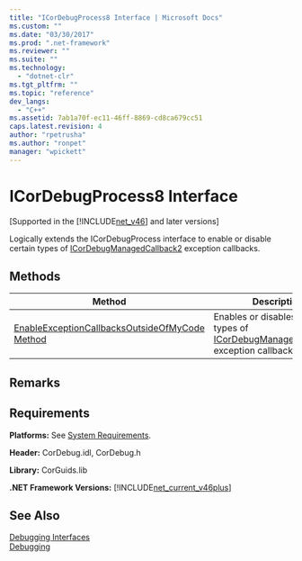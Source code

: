 ```yaml
---
title: "ICorDebugProcess8 Interface | Microsoft Docs"
ms.custom: ""
ms.date: "03/30/2017"
ms.prod: ".net-framework"
ms.reviewer: ""
ms.suite: ""
ms.technology: 
  - "dotnet-clr"
ms.tgt_pltfrm: ""
ms.topic: "reference"
dev_langs: 
  - "C++"
ms.assetid: 7ab1a70f-ec11-46ff-8869-cd8ca679cc51
caps.latest.revision: 4
author: "rpetrusha"
ms.author: "ronpet"
manager: "wpickett"
---
```

# ICorDebugProcess8 Interface
[Supported in the [!INCLUDE[net_v46](../../../../includes/net-v46-md.md)] and later versions]  
  
 Logically extends the ICorDebugProcess interface to enable or disable certain types of [ICorDebugManagedCallback2](../../../../docs/framework/unmanaged-api/debugging/icordebugmanagedcallback2-interface.md) exception callbacks.  
  
## Methods  
  
|Method|Description|  
|------------|-----------------|  
|[EnableExceptionCallbacksOutsideOfMyCode Method](../../../../docs/framework/unmanaged-api/debugging/icordebugprocess8-enableexceptioncallbacksoutsideofmycode-method.md)|Enables or disables certain types of [ICorDebugManagedCallback2](../../../../docs/framework/unmanaged-api/debugging/icordebugmanagedcallback2-interface.md) exception callbacks.|  
  
## Remarks  
  
## Requirements  
 **Platforms:** See [System Requirements](../../../../docs/framework/get-started/system-requirements.md).  
  
 **Header:** CorDebug.idl, CorDebug.h  
  
 **Library:** CorGuids.lib  
  
 **.NET Framework Versions:** [!INCLUDE[net_current_v46plus](../../../../includes/net-current-v46plus-md.md)]  
  
## See Also  
 [Debugging Interfaces](../../../../docs/framework/unmanaged-api/debugging/debugging-interfaces.md)   
 [Debugging](../../../../docs/framework/unmanaged-api/debugging/index.md)